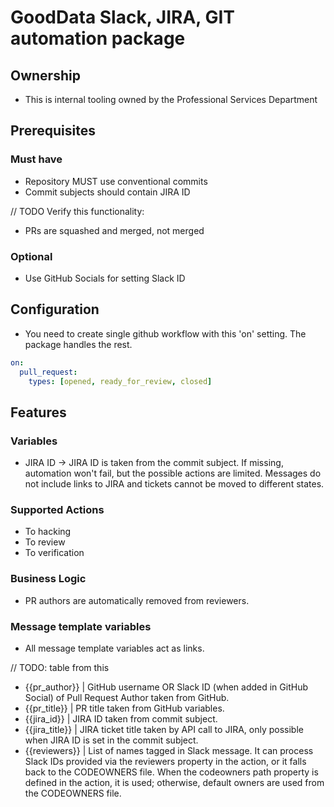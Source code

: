 # GoodData Slack, JIRA, GIT automation package

## Ownership

- This is internal tooling owned by the Professional Services Department

## Prerequisites

### Must have

- Repository MUST use conventional commits
- Commit subjects should contain JIRA ID

// TODO Verify this functionality:

- PRs are squashed and merged, not merged

### Optional

- Use GitHub Socials for setting Slack ID

## Configuration

- You need to create single github workflow with this 'on' setting. The package handles the rest.

```yml
on:
  pull_request:
    types: [opened, ready_for_review, closed]
```

## Features

### Variables

- JIRA ID -> JIRA ID is taken from the commit subject. If missing, automation won't fail, but the possible
  actions are limited. Messages do not include links to JIRA and tickets cannot be moved to different states.

### Supported Actions

- To hacking
- To review
- To verification

### Business Logic

- PR authors are automatically removed from reviewers.

### Message template variables

- All message template variables act as links.

// TODO: table from this

- {{pr_author}} | GitHub username OR Slack ID (when added in GitHub Social) of Pull Request Author taken from
  GitHub.
- {{pr_title}} | PR title taken from GitHub variables.
- {{jira_id}} | JIRA ID taken from commit subject.
- {{jira_title}} | JIRA ticket title taken by API call to JIRA, only possible when JIRA ID is set in the
  commit subject.
- {{reviewers}} | List of names tagged in Slack message. It can process Slack IDs provided via the reviewers
  property in the action, or it falls back to the CODEOWNERS file. When the codeowners path property is
  defined in the action, it is used; otherwise, default owners are used from the CODEOWNERS file.
